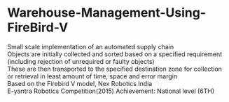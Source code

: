 # Warehouse-Management-Using-FireBird-V 
Small scale implementation of an automated supply chain   
Objects are initially collected and sorted based on a specified requirement (including rejection of unrequired or faulty       objects)  
These are then transported to the specified destination zone for collection or retrieval in least amount of time, space and     error margin  
Based on the Firebird V model, Nex Robotics India   
E-yantra Robotics Competition(2015) Achievement: National level (6TH)
